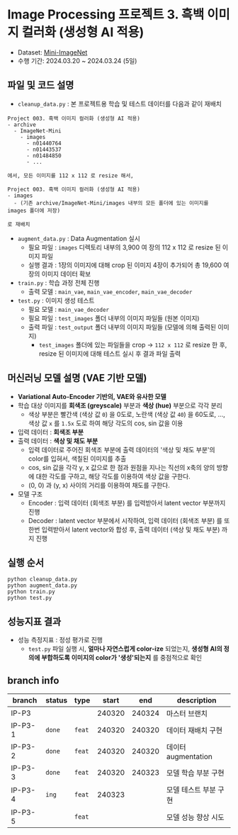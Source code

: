 # Image Processing 프로젝트 3. 흑백 이미지 컬러화 (생성형 AI 적용)
* Dataset: [Mini-ImageNet](https://www.kaggle.com/datasets/deeptrial/miniimagenet/data)
* 수행 기간: 2024.03.20 ~ 2024.03.24 (5일)

## 파일 및 코드 설명
* ```cleanup_data.py``` : 본 프로젝트용 학습 및 테스트 데이터를 다음과 같이 재배치

```
Project 003. 흑백 이미지 컬러화 (생성형 AI 적용)
- archive
  - ImageNet-Mini
    - images
      - n01440764
      - n01443537
      - n01484850
      - ...

에서, 모든 이미지를 112 x 112 로 resize 해서,

Project 003. 흑백 이미지 컬러화 (생성형 AI 적용)
- images
  - (기존 archive/ImageNet-Mini/images 내부의 모든 폴더에 있는 이미지를 images 폴더에 저장)

로 재배치
```

* ```augment_data.py``` : Data Augmentation 실시
  * 필요 파일 : ```images``` 디렉토리 내부의 3,900 여 장의 112 x 112 로 resize 된 이미지 파일
  * 실행 결과 : 1장의 이미지에 대해 crop 된 이미지 4장이 추가되어 총 19,600 여 장의 이미지 데이터 확보
* ```train.py``` : 학습 과정 전체 진행
  * 출력 모델 : ```main_vae```, ```main_vae_encoder```, ```main_vae_decoder```
* ```test.py``` : 이미지 생성 테스트
  * 필요 모델 : ```main_vae_decoder```
  * 필요 파일 : ```test_images``` 폴더 내부의 이미지 파일들 (원본 이미지)
  * 출력 파일 : ```test_output``` 폴더 내부의 이미지 파일들 (모델에 의해 출력된 이미지)
    * ```test_images``` 폴더에 있는 파일들을 crop -> ```112 x 112``` 로 resize 한 후, resize 된 이미지에 대해 테스트 실시 후 결과 파일 출력

## 머신러닝 모델 설명 (VAE 기반 모델)
* **Variational Auto-Encoder 기반의, VAE와 유사한 모델**
* 학습 대상 이미지를 **회색조 (greyscale)** 부분과 **색상 (hue)** 부분으로 각각 분리
  * 색상 부분은 빨간색 (색상 값 ```0```) 을 0도로, 노란색 (색상 값 ```40```) 을 60도로, ..., 색상 값 ```x``` 를 ```1.5x``` 도로 하여 해당 각도의 cos, sin 값을 이용 
* 입력 데이터 : **회색조 부분**
* 출력 데이터 : **색상 및 채도 부분**
  * 입력 데이터로 주어진 회색조 부분에 출력 데이터의 '색상 및 채도 부분'의 color를 입혀서, 색칠된 이미지를 추출
  * cos, sin 값을 각각 y, x 값으로 한 점과 원점을 지나는 직선의 x축의 양의 방향에 대한 각도를 구하고, 해당 각도를 이용하여 색상 값을 구한다.
  * (0, 0) 과 (y, x) 사이의 거리를 이용하여 채도를 구한다.
* 모델 구조
  * Encoder : 입력 데이터 (회색조 부분) 를 입력받아서 latent vector 부분까지 진행
  * Decoder : latent vector 부분에서 시작하여, 입력 데이터 (회색조 부분) 를 또 한번 입력받아서 latent vector와 합성 후, 출력 데이터 (색상 및 채도 부분) 까지 진행

## 실행 순서
```
python cleanup_data.py
python augment_data.py
python train.py
python test.py
```

## 성능지표 결과
* 성능 측정지표 : 정성 평가로 진행
  * ```test.py``` 파일 실행 시, **얼마나 자연스럽게 color-ize** 되었는지, **생성형 AI의 정의에 부합하도록 이미지의 color가 '생성'되는지** 를 중점적으로 확인

## branch info
|branch|status|type|start|end|description|
|---|---|---|---|---|---|
|IP-P3|||240320|240324|마스터 브랜치|
|IP-P3-1|```done```|```feat```|240320|240320|데이터 재배치 구현|
|IP-P3-2|```done```|```feat```|240320|240320|데이터 augmentation|
|IP-P3-3|```done```|```feat```|240320|240323|모델 학습 부분 구현|
|IP-P3-4|```ing```|```feat```|240323||모델 테스트 부분 구현|
|IP-P3-5||```feat```|||모델 성능 향상 시도|